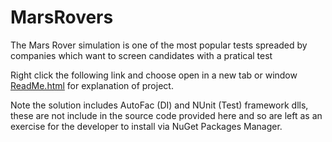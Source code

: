 # MarsRovers
The Mars Rover simulation is one of the most popular tests spreaded by companies which want to screen candidates with a pratical test

Right click the following link and choose open in a new tab or window <a href="http://htmlpreview.github.io/?https://github.com/GryPTonite/MarsRovers/blob/master/ReadMe.html" target="_blank">ReadMe.html</a> for explanation of project.

Note the solution includes AutoFac (DI) and NUnit (Test) framework dlls, these are not include in the source code provided here and so are left as an exercise for the developer to install via NuGet Packages Manager.
